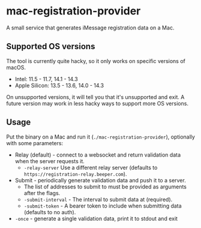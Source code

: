 # mac-registration-provider
A small service that generates iMessage registration data on a Mac.

## Supported OS versions
The tool is currently quite hacky, so it only works on specific versions of macOS.

* Intel: 11.5 - 11.7, 14.1 - 14.3
* Apple Silicon: 13.5 - 13.6, 14.0 - 14.3

On unsupported versions, it will tell you that it's unsupported and exit.
A future version may work in less hacky ways to support more OS versions.

## Usage
Put the binary on a Mac and run it (`./mac-registration-provider`), optionally with some parameters:

* Relay (default) - connect to a websocket and return validation data when the server requests it.
  * `-relay-server` Use a different relay server (defaults to `https://registration-relay.beeper.com`).
* Submit - periodically generate validation data and push it to a server.
  * The list of addresses to submit to must be provided as arguments after the flags.
  * `-submit-interval` - The interval to submit data at (required).
  * `-submit-token` - A bearer token to include when submitting data (defaults to no auth).
* `-once` - generate a single validation data, print it to stdout and exit
